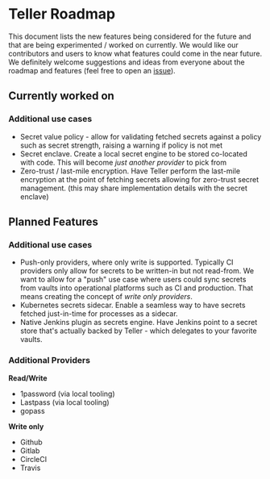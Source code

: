 # Teller Roadmap

This document lists the new features being considered for the future and that are being experimented / worked on currently. We would like our contributors and users to know what features could come in the near future. We definitely welcome suggestions and ideas from everyone about the roadmap and features (feel free to open an [issue](https://github.com/danielr18/teller/issues)). 

## Currently worked on

### Additional use cases

* Secret value policy - allow for validating fetched secrets against a policy such as secret strength, raising a warning if policy is not met
* Secret enclave. Create a local secret engine to be stored co-located with code. This will become _just another provider_ to pick from 
* Zero-trust / last-mile encryption. Have Teller perform the last-mile encryption at the point of fetching secrets allowing for zero-trust secret management. (this may share implementation details with the secret enclave)


## Planned Features

### Additional use cases

* Push-only providers, where only write is supported. Typically CI providers only allow for secrets to be written-in but not read-from. We want to allow for a "push" use case where users could sync secrets from vaults into operational platforms such as CI and production. That means creating the concept of _write only providers_.
* Kubernetes secrets sidecar. Enable a seamless way to have secrets fetched just-in-time for processes as a sidecar.
* Native Jenkins plugin as secrets engine. Have Jenkins point to a secret store that's actually backed by Teller - which delegates to your favorite vaults.

### Additional Providers

**Read/Write**

* 1password  (via local tooling)
* Lastpass  (via local tooling)
* gopass



**Write only**

* Github
* Gitlab
* CircleCI
* Travis


